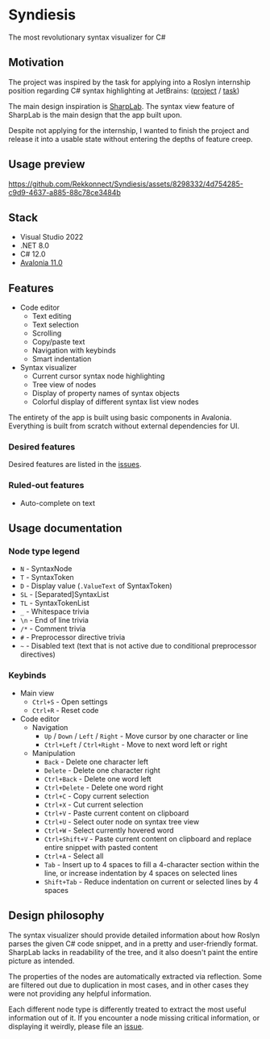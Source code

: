 # Syndiesis

The most revolutionary syntax visualizer for C#

## Motivation

The project was inspired by the task for applying into a Roslyn internship position regarding C# syntax highlighting at JetBrains:
([project](https://internship.jetbrains.com/projects/1442/) / [task](https://internship.jetbrains.com/applications/19433/))

The main design inspiration is [SharpLab](https://sharplab.io/). The syntax view feature of SharpLab is the main design that the app built upon.

Despite not applying for the internship, I wanted to finish the project and release it into a usable state without entering the depths of feature creep.

## Usage preview

https://github.com/Rekkonnect/Syndiesis/assets/8298332/4d754285-c9d9-4637-a885-88c78ce3484b

## Stack

- Visual Studio 2022
- .NET 8.0
- C# 12.0
- [Avalonia 11.0](https://github.com/AvaloniaUI/Avalonia)

## Features

- Code editor
  - Text editing
  - Text selection
  - Scrolling
  - Copy/paste text
  - Navigation with keybinds
  - Smart indentation
- Syntax visualizer
  - Current cursor syntax node highlighting
  - Tree view of nodes
  - Display of property names of syntax objects
  - Colorful display of different syntax list view nodes

The entirety of the app is built using basic components in Avalonia. Everything is built from scratch without external dependencies for UI.

### Desired features

Desired features are listed in the [issues](https://github.com/Rekkonnect/Syndiesis/issues).

### Ruled-out features

- Auto-complete on text

## Usage documentation

### Node type legend

- `N` - SyntaxNode
- `T` - SyntaxToken
- `D` - Display value (`.ValueText` of SyntaxToken)
- `SL` - [Separated]SyntaxList
- `TL` - SyntaxTokenList
- `_` - Whitespace trivia
- `\n` - End of line trivia
- `/*` - Comment trivia
- `#` - Preprocessor directive trivia
- `~` - Disabled text (text that is not active due to conditional preprocessor directives)

### Keybinds

- Main view
  - `Ctrl+S` - Open settings
  - `Ctrl+R` - Reset code
- Code editor
  - Navigation
    - `Up` / `Down` / `Left` / `Right` - Move cursor by one character or line
    - `Ctrl+Left` / `Ctrl+Right` - Move to next word left or right
  - Manipulation
    - `Back` - Delete one character left
    - `Delete` - Delete one character right
    - `Ctrl+Back` - Delete one word left
    - `Ctrl+Delete` - Delete one word right
    - `Ctrl+C` - Copy current selection
    - `Ctrl+X` - Cut current selection
    - `Ctrl+V` - Paste current content on clipboard
    - `Ctrl+U` - Select outer node on syntax tree view
    - `Ctrl+W` - Select currently hovered word
    - `Ctrl+Shift+V` - Paste current content on clipboard and replace entire snippet with pasted content
    - `Ctrl+A` - Select all
    - `Tab` - Insert up to 4 spaces to fill a 4-character section within the line, or increase indentation by 4 spaces on selected lines
    - `Shift+Tab` - Reduce indentation on current or selected lines by 4 spaces

## Design philosophy

The syntax visualizer should provide detailed information about how Roslyn parses the given C# code snippet, and in a pretty and user-friendly format. SharpLab lacks in readability of the tree, and it also doesn't paint the entire picture as intended.

The properties of the nodes are automatically extracted via reflection. Some are filtered out due to duplication in most cases, and in other cases they were not providing any helpful information.

Each different node type is differently treated to extract the most useful information out of it. If you encounter a node missing critical information, or displaying it weirdly, please file an [issue](https://github.com/Rekkonnect/Syndiesis/issues/new).
